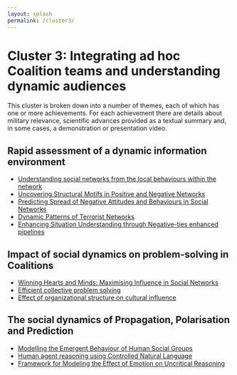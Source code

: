 ```yaml
---
layout: splash
permalink: /cluster3/
---
```


# Cluster 3: Integrating ad hoc Coalition teams and understanding dynamic audiences
This cluster is broken down into a number of themes, each of which has one or more achievements.  For each
achievement there are details about military relevance, scientific advances provided as a textual summary
and, in some cases, a demonstration or presentation video.

## Rapid assessment of a dynamic information environment
* [Understanding social networks from the local behaviours within the network](/3a03/)
* [Uncovering Structural Motifs in Positive and Negative Networks](/3a05/)
* [Predicting Spread of Negative Attitudes and Behaviours in Social Networks](/3a06/)
* [Dynamic Patterns of Terrorist Networks](/3a10/)
* [Enhancing Situation Understanding through Negative-ties enhanced pipelines](/3a13/)

## Impact of social dynamics on problem-solving in Coalitions
* [Winning Hearts and Minds: Maximising Influence in Social Networks](/3b01/)
* [Efficient collective problem solving](/3b02/)
* [Effect of organizational structure on cultural influence](/3b03/)
  
## The social dynamics of Propagation, Polarisation and Prediction
* [Modelling the Emergent Behaviour of Human Social Groups](/3c01/)
* [Human agent reasoning using Controlled Natural Language](/3a04/)
* [Framework for Modeling the Effect of Emotion on Uncritical Reasoning](/3a05/)
